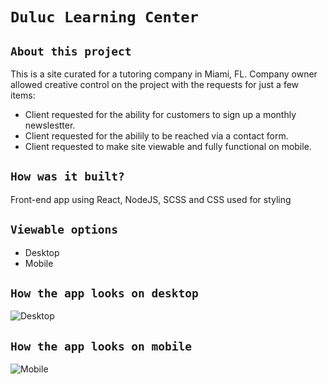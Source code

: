 # `Duluc Learning Center`

## `About this project`
This is a site curated for a tutoring company in Miami, FL. Company owner allowed creative control on the project with the requests for just a few items:
- Client requested for the ability for customers to sign up a monthly newslestter.
- Client requested for the abilily to be reached via a contact form.
- Client requested to make site viewable and fully functional on mobile.

## `How was it built?`
Front-end app using React, NodeJS, SCSS and CSS used for styling


## `Viewable options`
- Desktop
- Mobile


## `How the app looks on desktop`
![Desktop](https://i.imgur.com/GxTECvr.jpg)

## `How the app looks on mobile`
![Mobile](https://i.imgur.com/EWldqty.jpg)